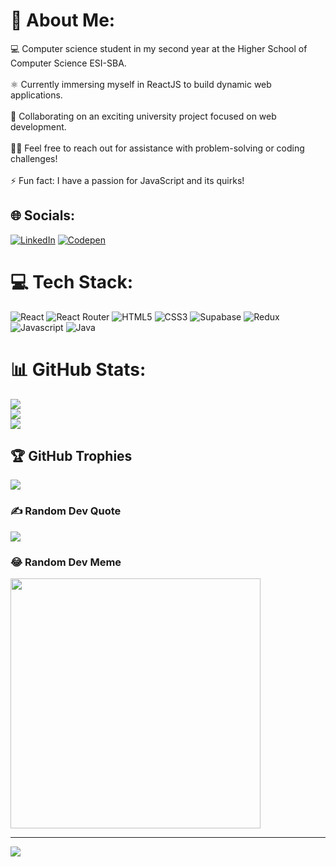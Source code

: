 # 💫 About Me:
💻 Computer science student in my second year at the Higher School of Computer Science ESI-SBA.<br><br>⚛ Currently immersing myself in ReactJS to build dynamic web applications.<br><br>🏢 Collaborating on an exciting university project focused on web development.<br><br>🙋‍♂️ Feel free to reach out for assistance with problem-solving or coding challenges!<br><br>⚡ Fun fact: I have a passion for JavaScript and its quirks!


## 🌐 Socials:
[![LinkedIn](https://img.shields.io/badge/LinkedIn-%230077B5.svg?logo=linkedin&logoColor=white)](https://linkedin.com/in/bendaia-abderrahmane-80b3a027b) [![Codepen](https://img.shields.io/badge/Codepen-000000?style=for-the-badge&logo=codepen&logoColor=white)](https://codepen.io/abderrahmane1110) 

# 💻 Tech Stack:
![React](https://img.shields.io/badge/react-%2320232a.svg?style=plastic&logo=react&logoColor=%2361DAFB) ![React Router](https://img.shields.io/badge/React_Router-CA4245?style=plastic&logo=react-router&logoColor=white) ![HTML5](https://img.shields.io/badge/html5-%23E34F26.svg?style=plastic&logo=html5&logoColor=white) ![CSS3](https://img.shields.io/badge/css3-%231572B6.svg?style=plastic&logo=css3&logoColor=white) ![Supabase](https://img.shields.io/badge/Supabase-3ECF8E?style=plastic&logo=supabase&logoColor=white) ![Redux](https://img.shields.io/badge/redux-%23593d88.svg?style=plastic&logo=redux&logoColor=white) ![Javascript](https://img.shields.io/badge/JavaScript-323330?style=plastic&logo=javascript&logoColor=white) ![Java](https://img.shields.io/badge/Java-ED8B00?style=plastic&logo=openjdk&logoColor=white)
# 📊 GitHub Stats:
![](https://github-readme-stats.vercel.app/api?username=abderrahmanebnd&theme=react&hide_border=true&include_all_commits=false&count_private=false)<br/>
![](https://github-readme-streak-stats.herokuapp.com/?user=abderrahmanebnd&theme=react&hide_border=true)<br/>
![](https://github-readme-stats.vercel.app/api/top-langs/?username=abderrahmanebnd&theme=react&hide_border=true&include_all_commits=false&count_private=false&layout=compact)

## 🏆 GitHub Trophies
![](https://github-profile-trophy.vercel.app/?username=abderrahmanebnd&theme=radical&no-frame=false&no-bg=false&margin-w=4)

### ✍️ Random Dev Quote
![](https://quotes-github-readme.vercel.app/api?type=horizontal&theme=gruvbox)

### 😂 Random Dev Meme
<img src='https://randommeme-five.vercel.app/' style="height: 400px;"/>

---
[![](https://visitcount.itsvg.in/api?id=abderrahmanebnd&icon=0&color=0)](https://visitcount.itsvg.in)

<!-- Proudly created with GPRM ( https://gprm.itsvg.in ) -->
